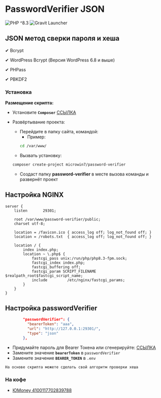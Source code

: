 # PasswordVerifier JSON

![PHP ^8.3](https://img.shields.io/badge/PHP-^8.3-blue)
![Gravit Launcher](https://img.shields.io/badge/Gravit%20Launcher-^5.2.11-brightgreen)

## JSON метод сверки пароля и хеша

✔ Bcrypt

✔ WordPress Bcrypt (Версия WordPress 6.8 и выше)

✔ PHPass

✔ PBKDF2

### Установка
**Размещение скрипта:**

- Установите **`Composer`** [ССЫЛКА](https://getcomposer.org/download/)

- Развёртывание проекта:
  - Перейдите в папку сайта, командой:
    - Пример:
    ```bash
    cd /var/www/
    ```
  - Вызвать установку:
  ```bash
  composer create-project microwin7/password-verifier
  ```
  - Создаст папку **password-verifier** в месте вызова команды и развернёт проект

## Настройка NGINX
```nginx
server {
    listen       29301;

    root /var/www/password-verifier/public;
    charset utf-8;

    location = /favicon.ico { access_log off; log_not_found off; }
    location = /robots.txt  { access_log off; log_not_found off; }

    location / {
        index index.php;
        location ~ \.php$ {
            fastcgi_pass unix:/run/php/php8.3-fpm.sock;
            fastcgi_index index.php;
            fastcgi_buffering off;
            fastcgi_param SCRIPT_FILENAME $realpath_root$fastcgi_script_name;
            include         /etc/nginx/fastcgi_params;
        }
    }
}
```

## Настройка passwordVerifier

```json
        "passwordVerifier": {
          "bearerToken": "aaa",
          "url": "http://127.0.0.1:29301/",
          "type": "json"
        },
```
- Придумайте пароль для Bearer Токена или сгенерируйте: [ССЫЛКА](http://www.onlinepasswordgenerator.ru/)
- Замените значение **`bearerToken`** в `passwordVerifier`
- Замените значение **`BEARER_TOKEN`** в `.env`

`На основе скрипта можете сделать свой алгоритм проверки хеша`

### На кофе
- [ЮMoney 4100117702839788](https://yoomoney.ru/to/4100117702839788)
